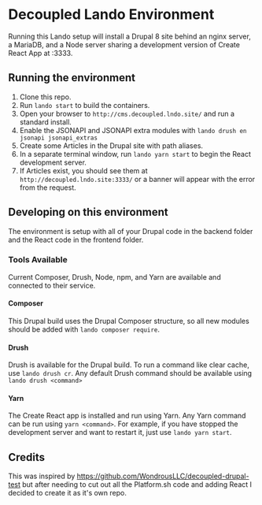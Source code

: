 # Decoupled Lando Environment
Running this Lando setup will install a Drupal 8 site behind an nginx server, a MariaDB, and a Node server sharing a development version of Create React App at :3333.

## Running the environment
1. Clone this repo.
1. Run `lando start` to build the containers.
1. Open your browser to `http://cms.decoupled.lndo.site/` and run a standard install. 
1. Enable the JSONAPI and JSONAPI extra modules with `lando drush en jsonapi jsonapi_extras`
1. Create some Articles in the Drupal site with path aliases.
1. In a separate terminal window, run `lando yarn start` to begin the React development server.
1. If Articles exist, you should see them at `http://decoupled.lndo.site:3333/` or a banner will appear with the error from the request. 

## Developing on this environment

The environment is setup with all of your Drupal code in the backend folder and the React code in the frontend folder.

### Tools Available
Current Composer, Drush, Node, npm, and Yarn are available and connected to their service.  

#### Composer
This Drupal build uses the Drupal Composer structure, so all new modules should be added with `lando composer require`.

#### Drush
Drush is available for the Drupal build. To run a command like clear cache, use `lando drush cr`. Any default Drush command should be available using `lando drush <command>`

#### Yarn
The Create React app is installed and run using Yarn. Any Yarn command can be run using `yarn <command>`. For example, if you have stopped the development server and want to restart it, just use `lando yarn start`.

## Credits
This was inspired by https://github.com/WondrousLLC/decoupled-drupal-test but after needing to cut out all the Platform.sh code and adding React I decided to create it as it's own repo.
